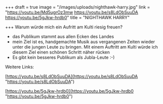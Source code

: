+++
draft = true
image = "/images/uploads/nighthawk-harry.jpg"
link = "https://youtu.be/Md5ugrOz3mw  https://youtu.be/s8LdObSuuDA  https://youtu.be/5gJkw-hrdb0"
title = "NIGHTHAWK HARRY"

+++
Warum würde mich ein Aufritt am Kulti riesig freuen?

* das Publikum stammt aus allen Ecken des Landes
* mein Ziel ist es, handgemachte Musik aus vergangenen Zeiten wieder unter die jungen Leute zu bringen. Mit einem Auftritt am Kulti würde ich diesem Ziel einen schönen Schritt näher rücken
* Es gibt kein besseres Publikum als Jubla-Leute :-)

Weitere Links:

[https://youtu.be/s8LdObSuuDA](https://youtu.be/s8LdObSuuDA "https://youtu.be/s8LdObSuuDA")

[https://youtu.be/5gJkw-hrdb0](https://youtu.be/5gJkw-hrdb0 "https://youtu.be/5gJkw-hrdb0")